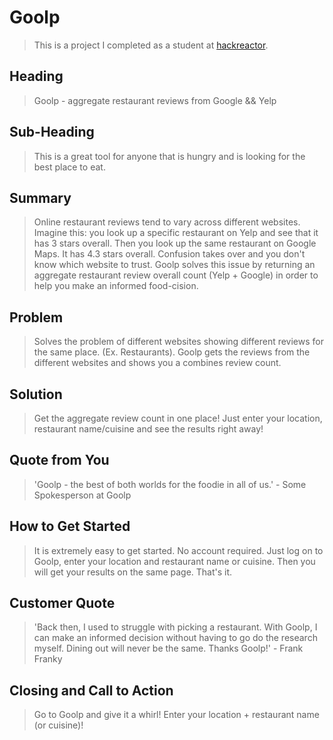 # Goolp #
> This is a project I completed as a student at [hackreactor](http://hackreactor.com).

## Heading ##
  > Goolp - aggregate restaurant reviews from Google && Yelp

## Sub-Heading ##
  > This is a great tool for anyone that is hungry and is looking for the best place to eat.

## Summary ##
  > Online restaurant reviews tend to vary across different websites. Imagine this: you look up a specific restaurant on Yelp and see that it has 3 stars overall. Then you look up the same restaurant on Google Maps. It has 4.3 stars overall. Confusion takes over and you don't know which website to trust. Goolp solves this issue by returning an aggregate restaurant review overall count (Yelp + Google) in order to help you make an informed food-cision.

## Problem ##
  > Solves the problem of different websites showing different reviews for the same place. (Ex. Restaurants). Goolp gets the reviews from the different websites and shows you a combines review count.

## Solution ##
  > Get the aggregate review count in one place! Just enter your location, restaurant name/cuisine and see the results right away!


## Quote from You ##
  > 'Goolp - the best of both worlds for the foodie in all of us.' - Some Spokesperson at Goolp

## How to Get Started ##
  > It is extremely easy to get started. No account required. Just log on to Goolp, enter your location and restaurant name or cuisine. Then you will get your results on the same page. That's it.

## Customer Quote ##
  > 'Back then, I used to struggle with picking a restaurant. With Goolp, I can make an informed decision without having to go do the research myself. Dining out will never be the same. Thanks Goolp!' - Frank Franky

## Closing and Call to Action ##
  > Go to Goolp and give it a whirl! Enter your location + restaurant name (or cuisine)!
